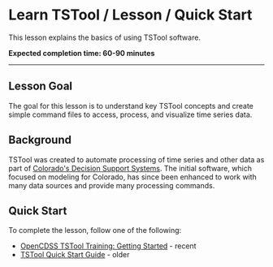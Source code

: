 # Learn TSTool / Lesson / Quick Start #

This lesson explains the basics of using TSTool software.

**Expected completion time:  60-90 minutes**

----

## Lesson Goal ##

The goal for this lesson is to understand key TSTool concepts and create simple command files to access,
process, and visualize time series data.

## Background ##

TSTool was created to automate processing of time series and other data as part of
[Colorado's Decision Support Systems](https://cdss.colorado.gov/).
The initial software, which focused on modeling for Colorado, has since been enhanced to work with many data sources and
provide many processing commands.

## Quick Start ##

To complete the lesson, follow one of the following:

*   [OpenCDSS TSTool Training: Getting Started](https://opencdss.state.co.us/tstool/latest/training-user/) - recent
*   [TSTool Quick Start Guide](https://gist.github.com/smalers/0a8e0007da18625c7ed8) - older
